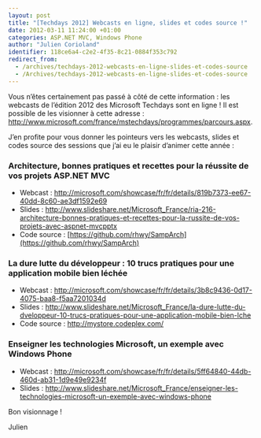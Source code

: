 ```yaml
---
layout: post
title: "[Techdays 2012] Webcasts en ligne, slides et codes source !"
date: 2012-03-11 11:24:00 +01:00
categories: ASP.NET MVC, Windows Phone
author: "Julien Corioland"
identifier: 118ce6a4-c2e2-4f35-8c21-0884f353c792
redirect_from:
  - /archives/techdays-2012-webcasts-en-ligne-slides-et-codes-source
  - /Archives/techdays-2012-webcasts-en-ligne-slides-et-codes-source
---
```


Vous n’êtes certainement pas passé à côté de cette information : les webcasts de l’édition 2012 des Microsoft Techdays sont en ligne ! Il est possible de les visionner à cette adresse : <a title="http://www.microsoft.com/france/mstechdays/programmes/parcours.aspx" href="http://www.microsoft.com/france/mstechdays/programmes/parcours.aspx">http://www.microsoft.com/france/mstechdays/programmes/parcours.aspx</a>.

J’en profite pour vous donner les pointeurs vers les webcasts, slides et codes source des sessions que j’ai eu le plaisir d’animer cette année :

### Architecture, bonnes pratiques et recettes pour la réussite de vos projets ASP.NET MVC

- Webcast : <a title="http://microsoft.com/showcase/fr/fr/details/819b7373-ee67-40dd-8c60-ae3df1592e69" href="http://microsoft.com/showcase/fr/fr/details/819b7373-ee67-40dd-8c60-ae3df1592e69">http://microsoft.com/showcase/fr/fr/details/819b7373-ee67-40dd-8c60-ae3df1592e69</a>
- Slides : <a title="http://www.slideshare.net/Microsoft_France/ria-216-architecture-bonnes-pratiques-et-recettes-pour-la-russite-de-vos-projets-avec-aspnet-mvcpptx" href="http://www.slideshare.net/Microsoft_France/ria-216-architecture-bonnes-pratiques-et-recettes-pour-la-russite-de-vos-projets-avec-aspnet-mvcpptx">http://www.slideshare.net/Microsoft_France/ria-216-architecture-bonnes-pratiques-et-recettes-pour-la-russite-de-vos-projets-avec-aspnet-mvcpptx</a>
- Code source : [https://github.com/rhwy/SampArch](https://github.com/rhwy/SampArch)

### La dure lutte du développeur : 10 trucs pratiques pour une application mobile bien léchée

- Webcast : <a title="http://microsoft.com/showcase/fr/fr/details/3b8c9436-0d17-4075-baa8-f5aa7201034d" href="http://microsoft.com/showcase/fr/fr/details/3b8c9436-0d17-4075-baa8-f5aa7201034d">http://microsoft.com/showcase/fr/fr/details/3b8c9436-0d17-4075-baa8-f5aa7201034d</a>
- Slides : <a title="http://www.slideshare.net/Microsoft_France/la-dure-lutte-du-dveloppeur-10-trucs-pratiques-pour-une-application-mobile-bien-lche" href="http://www.slideshare.net/Microsoft_France/la-dure-lutte-du-dveloppeur-10-trucs-pratiques-pour-une-application-mobile-bien-lche">http://www.slideshare.net/Microsoft_France/la-dure-lutte-du-dveloppeur-10-trucs-pratiques-pour-une-application-mobile-bien-lche</a>
- Code source : <a title="http://mystore.codeplex.com/" href="http://mystore.codeplex.com/">http://mystore.codeplex.com/</a>

### Enseigner les technologies Microsoft, un exemple avec Windows Phone

- Webcast : <a title="http://microsoft.com/showcase/fr/fr/details/5ff64840-44db-460d-ab31-1d9e49e9234f" href="http://microsoft.com/showcase/fr/fr/details/5ff64840-44db-460d-ab31-1d9e49e9234f">http://microsoft.com/showcase/fr/fr/details/5ff64840-44db-460d-ab31-1d9e49e9234f</a>
- Slides : <a title="http://www.slideshare.net/Microsoft_France/enseigner-les-technologies-microsoft-un-exemple-avec-windows-phone" href="http://www.slideshare.net/Microsoft_France/enseigner-les-technologies-microsoft-un-exemple-avec-windows-phone">http://www.slideshare.net/Microsoft_France/enseigner-les-technologies-microsoft-un-exemple-avec-windows-phone</a>

Bon visionnage !

Julien

